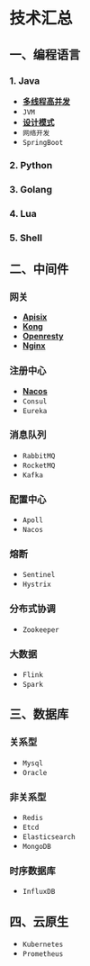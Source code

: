 # 技术汇总

## 一、编程语言
### 1. Java
- [**多线程高并发**](notes/high-concurrent.md)
- `JVM`
- [**设计模式**](notes/pattern-design.md)
- `网络开发`
- `SpringBoot`

### 2. Python
### 3. Golang
### 4. Lua
### 5. Shell

## 二、中间件
### 网关
- [**Apisix**](https://github.com/apache/apisix)
- [**Kong**](https://github.com/Kong/kong)
- [**Openresty**](https://github.com/openresty/openresty)
- [**Nginx**](https://github.com/nginx/nginx)

### 注册中心
- [**Nacos**](https://github.com/alibaba/nacos)
- `Consul`
- `Eureka`

### 消息队列
- `RabbitMQ`
- `RocketMQ`
- `Kafka`

### 配置中心
- `Apoll`
- `Nacos`

### 熔断
- `Sentinel`
- `Hystrix`

### 分布式协调
- `Zookeeper`

### 大数据
- `Flink`
- `Spark`

## 三、数据库
### 关系型
- `Mysql`
- `Oracle`

### 非关系型
- `Redis`
- `Etcd`
- `Elasticsearch`
- `MongoDB`

### 时序数据库
- `InfluxDB`

## 四、云原生
- `Kubernetes`
- `Prometheus`













